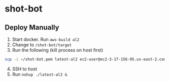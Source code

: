 # shot-bot


## Deploy Manually
1. Start docker. Run `aws-build al2`
2. Change to `/shot-bot/target`
3. Run the following (kill process on host first)

``` bash
scp -i ~/shot-bot.pem latest-al2 ec2-user@ec2-3-17-156-95.us-east-2.compute.amazonaws.com:/home/ec2-user/
```

4. SSH to host
5. Run `nohup ./latest-al2 &`